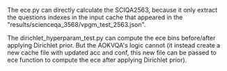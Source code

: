 The ece.py can directly calculate the SCIQA2563, because it only extract the questions indexes in the input cache that appeared in the "results/scienceqa_3568/vpgm_test_2563.json".

The dirichlet_hyperparam_test.py can compute the ece bins before/after applying Dirichlet prior. But the AOKVQA's logic cannot (it instead create a new cache file with updated acc and conf, this new file can be passed to ece function to compute the ece after applying Dirichlet prior).